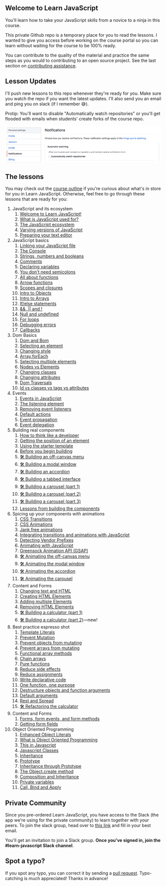 ## Welcome to Learn JavaScript

You'll learn how to take your JavaScript skills from a novice to a ninja in this course.

This private Github repo is a temporary place for you to read the lessons. I wanted to give you access before working on the course portal so you can learn without waiting for the course to be 100% ready.

You can contribute to the quality of the material and practice the same steps as you would to contributing to an open source project. See the last section on [contributing assistance](#spot-a-typo).

## Lesson Updates

I'll push new lessons to this repo whenever they're ready for you. Make sure you watch the repo if you want the latest updates. I'll also send you an email and ping you on slack (if I remember 😅).

Protip: You'll want to disable "Automatically watch repositories" or you'll get flooded with emails when students' create forks of the course repo.

<img src="images/dont-watch-repo.png" alt="Automatically watch repositories should be unchecked">

## The lessons

You may check out the [course outline](outlines/outlines5.md) if you're curious about what's in store for you in Learn JavaScript. Otherwise, feel free to go through these lessons that are ready for you:

1. JavaScript and its ecosystem
    1. [Welcome to Learn JavaScript!](lessons/01.javascript-and-its-ecosystem/01.how-to-use-this-course.md)
    2. [What is JavaScript used for?](lessons/01.javascript-and-its-ecosystem/02.what-is-javascript.md)
    3. [The JavaScript ecosystem](lessons/01.javascript-and-its-ecosystem/03.the-ecosystem.md)
    4. [Varying versions of JavaScript](lessons/01.javascript-and-its-ecosystem/04.varying-versions-of-javascript.md)
    5. [Preparing your text editor](lessons/01.javascript-and-its-ecosystem/05.preparing-your-text-editor.md)
2. JavaScript basics
    1. [Linking your JavaScript file](lessons/02.js-basics/01.linking.md)
    2. [The Console](lessons/02.js-basics/02.console.md)
    3. [Strings, numbers and booleans](lessons/02.js-basics/03.primitives.md)
    4. [Comments](lessons/02.js-basics/04.comments.md)
    5. [Declaring variables](lessons/02.js-basics/05.variables.md)
    6. [You don't need semicolons](lessons/02.js-basics/06.semicolons.md)
    7. [All about functions](lessons/02.js-basics/07.functions.md)
    8. [Arrow functions](lessons/02.js-basics/08.arrow-functions.md)
    9. [Scopes and closures](lessons/02.js-basics/09.scopes-and-closures.md)
    10. [Intro to Objects](lessons/02.js-basics/10.objects.md)
    11. [Intro to Arrays](lessons/02.js-basics/11.arrays.md)
    12. [If/else statements](lessons/02.js-basics/12.if-else.md)
    13. [&&, || and !](lessons/02.js-basics/13.and-or-exclaim.md)
    14. [Null and undefined](lessons/02.js-basics/14.null-and-undefined.md)
    15. [For loops](lessons/02.js-basics/15.for-loops.md)
    16. [Debugging errors](lessons/02.js-basics/16.debugging-errors.md)
    17. [Callbacks](lessons/02.js-basics/17.callbacks.md)
3. Dom Basics
    1. [Dom and Bom](lessons/03.dom-basics/01.dom-and-bom.md)
    2. [Selecting an element](lessons/03.dom-basics/02.selecting-an-element.md)
    3. [Changing style](lessons/03.dom-basics/03.changing-style.md)
    4. [Array.forEach](lessons/03.dom-basics/04.foreach.md)
    5. [Selecting multiple elements](lessons/03.dom-basics/05.selecting-multiple-elements.md)
    6. [Nodes vs Elements](lessons/03.dom-basics/06.nodes-vs-elements.md)
    7. [Changing classes](lessons/03.dom-basics/07.changing-classes.md)
    8. [Changing attributes](lessons/03.dom-basics/08.changing-attributes.md)
    9. [Dom Traversals](lessons/03.dom-basics/09.dom-traversals.md)
    10. [Id vs classes vs tags vs attributes](lessons/03.dom-basics/10.id-class-tag-attribute.md)
4. Events
    1. [Events in JavaScript](lessons/04.events/01.events.md)
    2. [The listening element](lessons/04.events/02.listening-element.md)
    3. [Removing event listeners](lessons/04.events/03.removing-el.md)
    4. [Default actions](lessons/04.events/04.default-actions.md)
    5. [Event propagation](lessons/04.events/05.event-propagation.md)
    6. [Event delegation](lessons/04.events/06.event-delegation.md)
5. Building real components
    1. [How to think like a developer](lessons/05.building-real-components/01.think-like-dev.md)
    2. [Getting the position of an element](lessons/05.building-real-components/02.getting-element-position-information.md)
    3. [Using the starter template](lessons/05.building-real-components/03.starter-template.md)
    4. [Before you begin building](lessons/05.building-real-components/04.before-you-begin.md)
    5. [🛠 Building an off-canvas menu](lessons/05.building-real-components/05.building-off-canvas.md)
    6. [🛠 Building a modal window](lessons/05.building-real-components/06.building-modal-window.md)
    7. [🛠 Building an accordion](lessons/05.building-real-components/07.building-accordions.md)
    8. [🛠 Building a tabbed interface](lessons/05.building-real-components/08.building-tabs.md)
    9. [🛠 Building a carousel (part 1)](lessons/05.building-real-components/09.building-carousel.md)
    10. [🛠 Building a carousel (part 2)](lessons/05.building-real-components/10.building-carousel-2.md)
    11. [🛠 Building a carousel (part 3)](lessons/05.building-real-components/11.building-carousel-3.md)
    12. [Lessons from building the components](lessons/05.building-real-components/12.lessons-from-the-building-process.md)
6. Spicing up your components with animations
    1. [CSS Transitions](lessons/06.spicing-up-components-with-animations/01.css-transition.md)
    2. [CSS Animations](lessons/06.spicing-up-components-with-animations/02.css-animation.md)
    3. [Jank free animations](lessons/06.spicing-up-components-with-animations/03.jank-free-animations.md)
    4. [Integrating transitions and animations with JavaScript](lessons/06.spicing-up-components-with-animations/04.integrating-transitions-and-animations-with-js.md)
    5. [Detecting Vendor Prefixes](lessons/06.spicing-up-components-with-animations/05.detecting-vendor-prefixes.md)
    6. [Animating with JavaScript](lessons/06.spicing-up-components-with-animations/06.animating-with-js.md)
    7. [Greensock Animation API (GSAP)](lessons/06.spicing-up-components-with-animations/07.gsap.md)
    8. [🛠 Animating the off-canvas menu](lessons/06.spicing-up-components-with-animations/08.animating-off-canvas.md)
    9. [🛠 Animating the modal window](lessons/06.spicing-up-components-with-animations/09.animating-the-modal.md)
    10. [🛠 Animating the accordion](lessons/06.spicing-up-components-with-animations/10.animating-accordions.md)
    11. [🛠 Animating the carousel](lessons/06.spicing-up-components-with-animations/11.animating-carousel.md)
7. Content and Forms
    1. [Changing text and HTML](lessons/07.text-and-content/01.changing-text-and-html.md)
    2. [Creating HTML Elements](lessons/07.text-and-content/02.create-html-elements.md)
    3. [Adding multiple Elements](lessons/07.text-and-content/03.adding-multiple-elements.md)
    4. [Removing HTML Elements](lessons/07.handling-content-and-forms/04.removing-elements.md)
    5. [🛠 Building a calculator (part 1)](lessons/07.handling-content-and-forms/05.building-calculator.md)
    6. [🛠 Building a calculator (part 2)](lessons/07.handling-content-and-forms/06.building-calculator-2.md)—new!
8. Best practice espresso shot
    1. [Template Literals](lessons/08.best-practice-espresso-shot/01.template-literals.md)
    2. [Prevent Mutation](lessons/08.best-practice-espresso-shot/02.prevent-mutation.md)
    3. [Prevent objects from mutating](lessons/08.best-practice-espresso-shot/03.prevent-objects-from-mutating.md)
    4. [Prevent arrays from mutating](lessons/08.best-practice-espresso-shot/04.prevent-arrays-from-mutating.md)
    5. [Functional array methods](lessons/08.best-practice-espresso-shot/05.functional-array-methods.md)
    6. [Chain arrays](lessons/08.best-practice-espresso-shot/06.chain-arrays.md)
    7. [Pure functions](lessons/08.best-practice-espresso-shot/07.pure-functions.md)
    8. [Reduce side effects](lessons/08.best-practice-espresso-shot/08.reduce-side-effects.md)
    9. [Reduce assignments](lessons/08.best-practice-espresso-shot/9.reduce-reassignments.md)
    10. [Write declarative code](lessons/08.best-practice-espresso-shot/10.write-declarative-code.md)
    11. [One function, one purpose](lessons/08.best-practice-espresso-shot/11.one-purpose.md)
    12. [Destructure objects and function arguments](lessons/08.best-practice-espresso-shot/12.destructure.md)
    13. [Default arguments](lessons/08.best-practice-espresso-shot/13.default-arguments.md)
    14. [Rest and Spread](lessons/08.best-practice-espresso-shot/14.rest-and-spread.md)
    16. [🛠 Refactoring the calculator](lessons/08.best-practice-espresso-shot/16.refactor-calculator.md)
9. Content and Forms
    1. [Forms, form events, and form methods](lessons/09.handling-content-and-forms/05.forms.md)
    2. [Getting form fields](lessons/09.handling-content-and-forms/06.getting-form-fields.md)
11. Object Oriented Programming
    1. [Enhanced Object Literals](lessons/08.object-oriented-programming/01.enhanced-object-literals.md)
    2. [What is Object Oriented Programming](lessons/08.object-oriented-programming/02.what-is-oop.md)
    3. [This in Javascript](lessons/08.object-oriented-programming/03.this.md)
    4. [Javascript Classes](lessons/08.object-oriented-programming/04.classes.md)
    5. [Inheritance](lessons/08.object-oriented-programming/05.inheritance.md)
    6. [Prototype](lessons/08.object-oriented-programming/06.prototype.md)
    7. [Inheritance through Prototype](lessons/08.object-oriented-programming/07.inheritance-through-prototypes.md)
    8. [The Object.create method](lessons/08.object-oriented-programming/08.object-create-method.md)
    9. [Composition and Inheritance](lessons/08.object-oriented-programming/9.composition-and-inheritance.md)
    10. [Private variables](lessons/08.object-oriented-programming/10.private-variables.md)
    11. [Call, Bind and Apply](lessons/08.object-oriented-programming/11.call-bind-apply.md)

## Private Community

Since you pre-ordered Learn JavaScript, you have access to the Slack (the app we're using for the private community) to learn together with your peers. To join the slack group, head over to [this link](https://zellwk-slack.herokuapp.com) and fill in your best email.

You'll get an invitation to join a Slack group. **Once you've signed in, join the #learn-javascript Slack channel**.

## Spot a typo?

If you spot any typo, you can correct it by sending a [pull request](https://help.github.com/articles/creating-a-pull-request/). Typo-catching is much appreciated! Thanks in advance!
